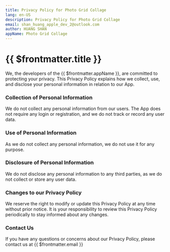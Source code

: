 ```yaml
---
title: Privacy Policy for Photo Grid Collage
lang: en-US
description: Privacy Policy for Photo Grid Collage
email: shan_huang_apple_dev_2@outlook.com
author: HUANG SHAN
appName: Photo Grid Collage
---
```


# {{ $frontmatter.title }}

We, the developers of the {{ $frontmatter.appName }}, are committed to protecting your privacy. This Privacy Policy explains how we collect, use, and disclose your personal information in relation to our App.

### Collection of Personal Information

We do not collect any personal information from our users. The App does not require any login or registration, and we do not track or record any user data.

### Use of Personal Information

As we do not collect any personal information, we do not use it for any purpose.

### Disclosure of Personal Information

We do not disclose any personal information to any third parties, as we do not collect or store any user data.

### Changes to our Privacy Policy

We reserve the right to modify or update this Privacy Policy at any time without prior notice. It is your responsibility to review this Privacy Policy periodically to stay informed about any changes.

### Contact Us

If you have any questions or concerns about our Privacy Policy, please contact us at {{ $frontmatter.email }}